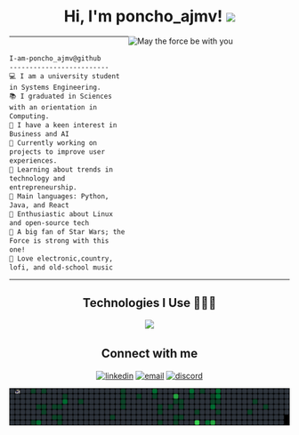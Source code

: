 
<h1 align="center">
Hi, I'm poncho_ajmv! 
  <img src="https://media.giphy.com/media/hvRJCLFzcasrR4ia7z/giphy.gif" width="30">
</h1>

<img align="right" src="https://i.imgur.com/O3Lulcc.jpeg" alt="May the force be with you" width="290" />
<hr>


```

I-am-poncho_ajmv@github
-------------------------
💻 I am a university student in Systems Engineering.
📚 I graduated in Sciences with an orientation in Computing.
📝 I have a keen interest in Business and AI  
🔭 Currently working on projects to improve user experiences.  
🌱 Learning about trends in technology and entrepreneurship.  
🌟 Main languages: Python, Java, and React  
🚩 Enthusiastic about Linux and open-source tech  
💖 A big fan of Star Wars; the Force is strong with this one!
🎵 Love electronic,country, lofi, and old-school music  

```


<hr>

<h2 align="center">Technologies I Use 👨🏻‍💻</h2>
<p align="center">
  <a href="https://skillicons.dev">
    <img src="https://skillicons.dev/icons?i=git,linux,react,html,css,py,java,c,vscode,js,mysql,bash,vim&perline=10" />
  </a>
</p>

<h2 align="center">Connect with me</h2>
<p align="center">

<!--icons and links-->
<p align="center">
<a href="https://www.linkedin.com/in/" target="blank"><img align="center" src="https://user-images.githubusercontent.com/88904952/234979284-68c11d7f-1acc-4f0c-ac78-044e1037d7b0.png" alt="linkedin" height="50" width="50" /></a>
<a href="mailto:alfonsojmoragav@gmail.com" target="blank"><img align="center" src="https://img.icons8.com/fluency/48/000000/email.png" alt="email" height="50" width="50" /></a>
<a href="https://discordapp.com/users/957722095381540874" target="blank"><img align="center" src="https://user-images.githubusercontent.com/88904952/234982627-019fd336-6248-453c-9b05-97c13fd1d207.png" alt="discord" height="50" width="50" /></a>
</p>

<div align="center">
  <img src="https://github.com/poncho-ajmv/contribution-cal-snake/blob/master/animation/snake.gif"
       alt="snake" />
</div>


